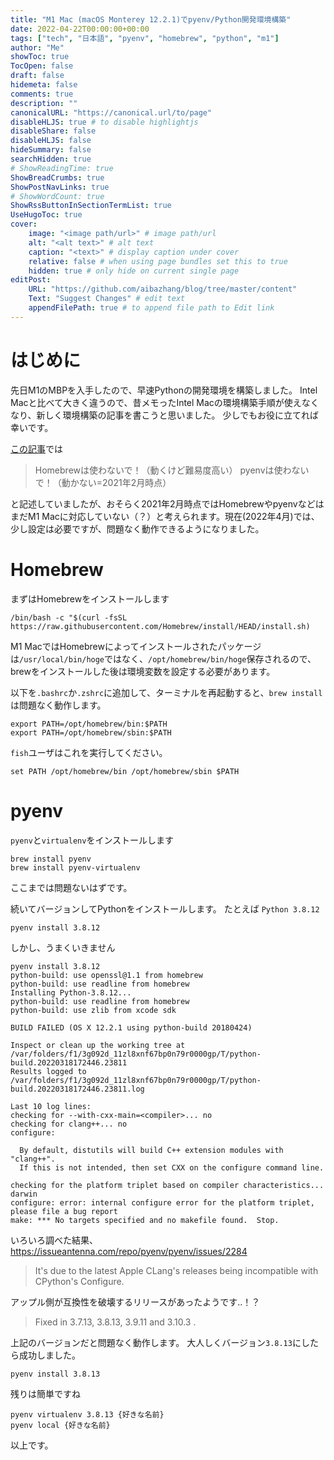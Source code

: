 ```yaml
---
title: "M1 Mac (macOS Monterey 12.2.1)でpyenv/Python開発環境構築"
date: 2022-04-22T00:00:00+00:00
tags: ["tech", "日本語", "pyenv", "homebrew", "python", "m1"]
author: "Me"
showToc: true
TocOpen: false
draft: false
hidemeta: false
comments: true
description: ""
canonicalURL: "https://canonical.url/to/page"
disableHLJS: true # to disable highlightjs
disableShare: false
disableHLJS: false
hideSummary: false
searchHidden: true
# ShowReadingTime: true
ShowBreadCrumbs: true
ShowPostNavLinks: true
# ShowWordCount: true
ShowRssButtonInSectionTermList: true
UseHugoToc: true
cover:
    image: "<image path/url>" # image path/url
    alt: "<alt text>" # alt text
    caption: "<text>" # display caption under cover
    relative: false # when using page bundles set this to true
    hidden: true # only hide on current single page
editPost:
    URL: "https://github.com/aibazhang/blog/tree/master/content"
    Text: "Suggest Changes" # edit text
    appendFilePath: true # to append file path to Edit link
---
```


# はじめに

先日M1のMBPを入手したので、早速Pythonの開発環境を構築しました。
Intel Macと比べて大きく違うので、昔メモったIntel Macの環境構築手順が使えなくなり、新しく環境構築の記事を書こうと思いました。
少しでもお役に立てれば幸いです。


[この記事](https://zenn.dev/osuzuki/articles/380be0f682d72d)では
> Homebrewは使わないで！（動くけど難易度高い）
> pyenvは使わないで！（動かない=2021年2月時点）

と記述していましたが、おそらく2021年2月時点ではHomebrewやpyenvなどはまだM1 Macに対応していない（？）と考えられます。現在(2022年4月)では、少し設定は必要ですが、問題なく動作できるようになりました。

# Homebrew

まずはHomebrewをインストールします

```shell
/bin/bash -c "$(curl -fsSL https://raw.githubusercontent.com/Homebrew/install/HEAD/install.sh)
```

M1 MacではHomebrewによってインストールされたパッケージは`/usr/local/bin/hoge`ではなく、`/opt/homebrew/bin/hoge`保存されるので、brewをインストールした後は環境変数を設定する必要があります。

以下を`.bashrc`か`.zshrc`に追加して、ターミナルを再起動すると、`brew install`は問題なく動作します。

```shell
export PATH=/opt/homebrew/bin:$PATH
export PATH=/opt/homebrew/sbin:$PATH
```

`fish`ユーザはこれを実行してください。

```shell
set PATH /opt/homebrew/bin /opt/homebrew/sbin $PATH
```

# pyenv

`pyenv`と`virtualenv`をインストールします

```shell
brew install pyenv
brew install pyenv-virtualenv
```

ここまでは問題ないはずです。

続いてバージョンしてPythonをインストールします。
たとえば `Python 3.8.12`
```shell
pyenv install 3.8.12
```

しかし、うまくいきません

```shell
pyenv install 3.8.12
python-build: use openssl@1.1 from homebrew
python-build: use readline from homebrew
Installing Python-3.8.12...
python-build: use readline from homebrew
python-build: use zlib from xcode sdk

BUILD FAILED (OS X 12.2.1 using python-build 20180424)

Inspect or clean up the working tree at /var/folders/f1/3g092d_11zl8xnf67bp0n79r0000gp/T/python-build.20220318172446.23811
Results logged to /var/folders/f1/3g092d_11zl8xnf67bp0n79r0000gp/T/python-build.20220318172446.23811.log

Last 10 log lines:
checking for --with-cxx-main=<compiler>... no
checking for clang++... no
configure:

  By default, distutils will build C++ extension modules with "clang++".
  If this is not intended, then set CXX on the configure command line.
  
checking for the platform triplet based on compiler characteristics... darwin
configure: error: internal configure error for the platform triplet, please file a bug report
make: *** No targets specified and no makefile found.  Stop.
```

いろいろ調べた結果、
https://issueantenna.com/repo/pyenv/pyenv/issues/2284
> It's due to the latest Apple CLang's releases being incompatible with CPython's Configure.

アップル側が互換性を破壊するリリースがあったようです..！？

> Fixed in 3.7.13, 3.8.13, 3.9.11 and 3.10.3 .

上記のバージョンだと問題なく動作します。
大人しくバージョン`3.8.13`にしたら成功しました。

```shell
pyenv install 3.8.13
```

残りは簡単ですね
```shell
pyenv virtualenv 3.8.13 {好きな名前}
pyenv local {好きな名前}
```

以上です。
